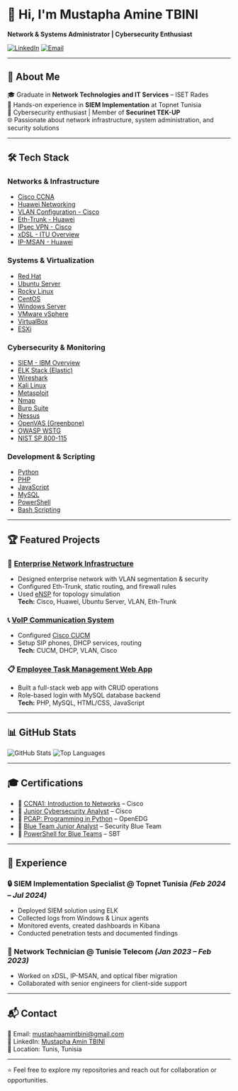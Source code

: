# 👋 Hi, I'm Mustapha Amine TBINI

**Network & Systems Administrator | Cybersecurity Enthusiast**

[![LinkedIn](https://img.shields.io/badge/LinkedIn-0077B5?style=for-the-badge&logo=linkedin&logoColor=white)](https://www.linkedin.com/in/mustapha-amin-tbini)
[![Email](https://img.shields.io/badge/Email-D14836?style=for-the-badge&logo=gmail&logoColor=white)](mailto:mustaphaamintbini@gmail.com)

---

## 🚀 About Me

🎓 Graduate in **Network Technologies and IT Services** – ISET Rades  
💼 Hands-on experience in **SIEM Implementation** at Topnet Tunisia  
🔐 Cybersecurity enthusiast | Member of **Securinet TEK-UP**  
🌐 Passionate about network infrastructure, system administration, and security solutions

---

## 🛠️ Tech Stack

### Networks & Infrastructure
- [Cisco CCNA](https://www.cisco.com/site/us/en/learn/training-certifications/certifications/associate/ccna/index.html)
- [Huawei Networking](https://support.huawei.com/enterprise/en/networking/62745.html)
- [VLAN Configuration - Cisco](https://www.cisco.com/c/en/us/support/docs/lan-switching/vlan/10023-3.html)
- [Eth-Trunk - Huawei](https://support.huawei.com/enterprise/en/doc/EDOC1000189344)
- [IPsec VPN - Cisco](https://www.cisco.com/c/en/us/support/docs/security-vpn/ipsec-negotiation-ike-protocols/14103-3.html)
- [xDSL - ITU Overview](https://www.itu.int/en/ITU-T/broadband/Pages/xdsl.aspx)
- [IP-MSAN - Huawei](https://support.huawei.com/enterprise/en/doc/EDOC1000038353)

### Systems & Virtualization
- [Red Hat](https://www.redhat.com/en/technologies/linux-platforms/enterprise-linux)
- [Ubuntu Server](https://ubuntu.com/server/docs)
- [Rocky Linux](https://docs.rockylinux.org/)
- [CentOS](https://wiki.centos.org/)
- [Windows Server](https://learn.microsoft.com/en-us/windows-server/)
- [VMware vSphere](https://docs.vmware.com/en/VMware-vSphere/index.html)
- [VirtualBox](https://www.virtualbox.org/manual/UserManual.html)
- [ESXi](https://docs.vmware.com/en/VMware-vSphere/index.html)

### Cybersecurity & Monitoring
- [SIEM - IBM Overview](https://www.ibm.com/topics/siem)
- [ELK Stack (Elastic)](https://www.elastic.co/guide/en/elastic-stack-get-started/current/get-started-elastic-stack.html)
- [Wireshark](https://www.wireshark.org/docs/)
- [Kali Linux](https://www.kali.org/docs/)
- [Metasploit](https://docs.rapid7.com/metasploit/)
- [Nmap](https://nmap.org/book/inst-windows.html)
- [Burp Suite](https://portswigger.net/burp/documentation)
- [Nessus](https://www.tenable.com/products/nessus/nessus-essentials)
- [OpenVAS (Greenbone)](https://docs.greenbone.net/)
- [OWASP WSTG](https://owasp.org/www-project-web-security-testing-guide/)
- [NIST SP 800-115](https://csrc.nist.gov/publications/detail/sp/800-115/final)

### Development & Scripting
- [Python](https://docs.python.org/3/)
- [PHP](https://www.php.net/manual/en/)
- [JavaScript](https://developer.mozilla.org/en-US/docs/Web/JavaScript)
- [MySQL](https://dev.mysql.com/doc/)
- [PowerShell](https://learn.microsoft.com/en-us/powershell/)
- [Bash Scripting](https://tldp.org/LDP/Bash-Beginners-Guide/html/)

---

## 🏆 Featured Projects

### 🏢 [Enterprise Network Infrastructure](#)
- Designed enterprise network with VLAN segmentation & security  
- Configured Eth-Trunk, static routing, and firewall rules  
- Used [eNSP](https://support.huawei.com/enterprise/en/tool/ensp/62746.html) for topology simulation  
**Tech:** Cisco, Huawei, Ubuntu Server, VLAN, Eth-Trunk

### 📞 [VoIP Communication System](#)
- Configured [Cisco CUCM](https://www.cisco.com/c/en/us/support/unified-communications/unified-communications-manager-callmanager/tsd-products-support-series-home.html)  
- Setup SIP phones, DHCP services, routing  
**Tech:** CUCM, DHCP, VLAN, Cisco

### 📋 [Employee Task Management Web App](#)
- Built a full-stack web app with CRUD operations  
- Role-based login with MySQL database backend  
**Tech:** PHP, MySQL, HTML/CSS, JavaScript

---

## 📊 GitHub Stats

![GitHub Stats](https://github-readme-stats.vercel.app/api?username=Pablo-100&show_icons=true&theme=tokyonight)
![Top Languages](https://github-readme-stats.vercel.app/api/top-langs/?username=Pablo-100&layout=compact&theme=tokyonight)

---

## 🎓 Certifications

- 🥇 [CCNA1: Introduction to Networks](https://www.netacad.com/courses/packet-tracer) – Cisco  
- 🥇 [Junior Cybersecurity Analyst](https://skillsforall.com/course/cybersecurity-path) – Cisco  
- 🥇 [PCAP: Programming in Python](https://pythoninstitute.org/pcap) – OpenEDG  
- 🥇 [Blue Team Junior Analyst](https://securityblue.team/courses/blue-team-junior-analyst) – Security Blue Team  
- 🥇 [PowerShell for Blue Teams](https://securityblue.team/courses/introduction-to-powershell) – SBT

---

## 💼 Experience

### 🔒 SIEM Implementation Specialist @ Topnet Tunisia *(Feb 2024 – Jul 2024)*
- Deployed SIEM solution using ELK  
- Collected logs from Windows & Linux agents  
- Monitored events, created dashboards in Kibana  
- Conducted penetration tests and documented findings  

### 🔧 Network Technician @ Tunisie Telecom *(Jan 2023 – Feb 2023)*
- Worked on xDSL, IP-MSAN, and optical fiber migration  
- Collaborated with senior engineers for client-side support

---

## 📬 Contact

📧 Email: [mustaphaamintbini@gmail.com](mailto:mustaphaamintbini@gmail.com)  
🔗 LinkedIn: [Mustapha Amin TBINI](https://www.linkedin.com/in/mustapha-amin-tbini)  
📍 Location: Tunis, Tunisia  

---

⭐ Feel free to explore my repositories and reach out for collaboration or opportunities.
